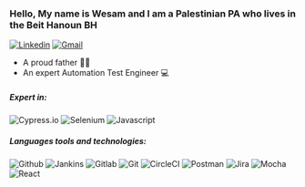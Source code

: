### Hello, My name is Wesam and I am a Palestinian PA who lives in the Beit Hanoun BH

[![Linkedin](https://img.shields.io/badge/linkedin-0077B5?style=for-the-badge&logo=linkedin&link=http://right)](https://www.linkedin.com/in/wesam-hamad-74350a120/)
[![Gmail](https://img.shields.io/badge/gmail-EA4335?style=for-the-badge&logo=gmail&link=http://right&logoColor=ffffff)](mailto:eng.wesam.m.hamed@gmail.com)


- A proud father 👨‍👧
- An expert Automation Test Engineer 💻


##### Expert in: 
![Cypress.io](https://img.shields.io/badge/Cypress.io-17202C?style=for-the-badge&logo=cypress&link=http://right)
![Selenium](https://img.shields.io/badge/Selenium-00AA01?style=for-the-badge&logo=selenium&link=http://right&logoColor=ffffff)
![Javascript](https://img.shields.io/badge/Javascript-F7DF1E?style=for-the-badge&logo=javascript&link=http://right&logoColor=000000)


##### Languages tools and technologies:
![Github](https://img.shields.io/badge/github-181717?style=for-the-badge&logo=github&link=http://right&logoColor=ffffff)
![Jankins](https://img.shields.io/badge/jenkins-D24939?style=for-the-badge&logo=jenkins&link=http://right&logoColor=ffffff)
![Gitlab](https://img.shields.io/badge/gitlab-FCA121?style=for-the-badge&logo=gitlab&link=http://right&logoColor=ffffff)
![Git](https://img.shields.io/badge/git-F05032?style=for-the-badge&logo=git&link=http://right&logoColor=ffffff)
![CircleCI](https://img.shields.io/badge/circleci-343434?style=for-the-badge&logo=circleci&link=http://right&logoColor=ffffff)
![Postman](https://img.shields.io/badge/postman-FF6C37?style=for-the-badge&logo=postman&link=http://right&logoColor=ffffff)
![Jira](https://img.shields.io/badge/jira-0052CC?style=for-the-badge&logo=jira&link=http://right&logoColor=ffffff)
![Mocha](https://img.shields.io/badge/mocha-8D6748?style=for-the-badge&logo=mocha&link=http://right&logoColor=ffffff)
![React](https://img.shields.io/badge/react-61DAFB?style=for-the-badge&logo=react&link=http://right&logoColor=ffffff)
